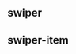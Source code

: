## swiper

<!-- UTSCOMJSON.swiper.description -->

<!-- UTSCOMJSON.swiper.attrubute -->

<!-- UTSCOMJSON.swiper.event -->

<!-- UTSCOMJSON.swiper.compatibility -->

<!-- UTSCOMJSON.swiper.reference -->


## swiper-item

<!-- UTSCOMJSON.swiper-item.description -->

<!-- UTSCOMJSON.swiper-item.attrubute -->

<!-- UTSCOMJSON.swiper-item.event -->

<!-- UTSCOMJSON.swiper-item.compatibility -->

<!-- UTSCOMJSON.swiper-item.reference -->

